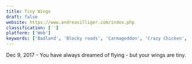 ```yaml
---
title: Tiny Wings
draft: false 
website: https://www.andreasilliger.com/index.php
classification: ['']
platform: ['Web']
keywords: ['Badland', 'Blocky roads', 'Carmageddon', 'Crazy Chicken', 'Death Rally', 'GeneRally', 'Happy Wheels', 'Hill Climb Racing 2', 'Ignite', 'Jetpack Joyride', 'Melmo', 'Micro Machines', 'Mini Motor Racing WRT', 'TORCS', 'Table Top Racing', 'TrackMania', 'Turbo Dismount', 'Watch Dogs']
---
```

Dec 9, 2017 - You have always dreamed of flying - but your wings are tiny.